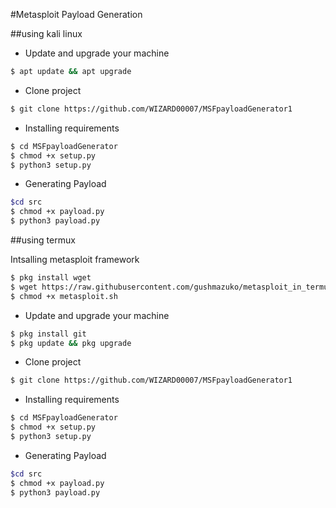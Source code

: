#Metasploit Payload Generation

##using kali linux


* Update and upgrade your machine
```bash
$ apt update && apt upgrade
```
* Clone project
```bash
$ git clone https://github.com/WIZARD00007/MSFpayloadGenerator1
```
* Installing requirements
```bash
$ cd MSFpayloadGenerator
$ chmod +x setup.py
$ python3 setup.py 
```
* Generating Payload
```bash
$cd src
$ chmod +x payload.py
$ python3 payload.py
```
##using termux

Intsalling metasploit framework
``` bash
$ pkg install wget
$ wget https://raw.githubusercontent.com/gushmazuko/metasploit_in_termux/master/metasploit.sh
$ chmod +x metasploit.sh
```

* Update and upgrade your machine
```bash
$ pkg install git
$ pkg update && pkg upgrade
```
* Clone project
```bash
$ git clone https://github.com/WIZARD00007/MSFpayloadGenerator1
```
* Installing requirements
```bash
$ cd MSFpayloadGenerator
$ chmod +x setup.py
$ python3 setup.py 
```
* Generating Payload
```bash
$cd src
$ chmod +x payload.py
$ python3 payload.py
